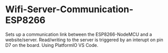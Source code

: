 # Wifi-Server-Communication-ESP8266
Sets up a communication link between the ESP8266-NodeMCU and a website/server. Read/writing to the server is triggered by an interupt on pin D7 on the board. Using PlatformIO VS Code.
